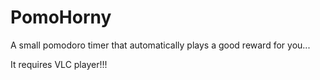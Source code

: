 # PomoHorny
A small pomodoro timer that automatically plays a good reward for you...


It requires VLC player!!!
